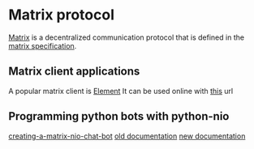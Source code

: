 # Matrix protocol

[Matrix](https://matrix.org/) is a decentralized communication protocol that is defined in the [matrix specification](https://spec.matrix.org/v1.13/).

## Matrix client applications

A popular matrix client is [Element](https://element.io/)
It can be used online with [this](https://app.element.io) url

## Programming python bots with python-nio

[creating-a-matrix-nio-chat-bot](../projects/creating-a-matrix-nio-chat-bot.md)
[old documentation](https://matrix.org/docs/older/python-nio/)
[new documentation](https://matrix-nio.readthedocs.io/en/latest/)